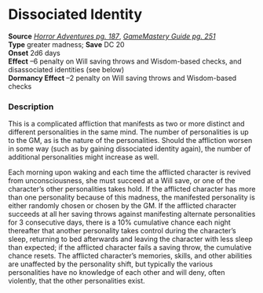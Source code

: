 # Dissociated Identity

**Source** [_Horror Adventures pg. 187_](http://paizo.com/products/btpy9n5a?Pathfinder-Roleplaying-Game-Horror-Adventures), [_GameMastery Guide pg. 251_](http://paizo.com/pathfinderRPG/v5748btpy8ffn)  
**Type** greater madness; **Save** DC 20  
**Onset** 2d6 days  
**Effect** –6 penalty on Will saving throws and Wisdom-based checks, and disassociated identities (see below)  
**Dormancy Effect** –2 penalty on Will saving throws and Wisdom-based checks  

### Description

This is a complicated affliction that manifests as two or more distinct and different personalities in the same mind. The number of personalities is up to the GM, as is the nature of the personalities. Should the affliction worsen in some way (such as by gaining dissociated identity again), the number of additional personalities might increase as well.  
  
Each morning upon waking and each time the afflicted character is revived from unconsciousness, she must succeed at a Will save, or one of the character’s other personalities takes hold. If the afflicted character has more than one personality because of this madness, the manifested personality is either randomly chosen or chosen by the GM. If the afflicted character succeeds at all her saving throws against manifesting alternate personalities for 3 consecutive days, there is a 10% cumulative chance each night thereafter that another personality takes control during the character’s sleep, returning to bed afterwards and leaving the character with less sleep than expected; if the afflicted character fails a saving throw, the cumulative chance resets. The afflicted character’s memories, skills, and other abilities are unaffected by the personality shift, but typically the various personalities have no knowledge of each other and will deny, often violently, that the other personalities exist.